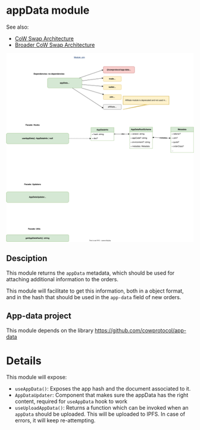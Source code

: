 # appData module

See also:

- [CoW Swap Architecture](../../../docs/architecture-overview.md)
- [Broader CoW Swap Architecture](https://github.com/cowprotocol/cowswap-diagrams)

![appData module](./appData-module.drawio.svg)

## Desciption

This module returns the `appData` metadata, which should be used for attaching additional information to the orders.

This module will facilitate to get this information, both in a object format, and in the hash that should be used in the `app-data` field of new orders.

## App-data project

This module depends on the library https://github.com/cowprotocol/app-data

# Details

This module will expose:

- `useAppData()`: Exposes the app hash and the document associated to it.
- `AppDataUpdater`: Component that makes sure the appData has the right content, required for `useAppData` hook to work
- `useUploadAppData()`: Returns a function which can be invoked when an `appData` should be uploaded. This will be uploaded to IPFS. In case of errors, it will keep re-attempting.
